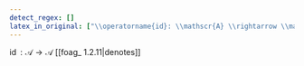 ```yaml
---
detect_regex: []
latex_in_original: ["\\operatorname{id}: \\mathscr{A} \\rightarrow \\mathscr{A}"]
---
```

$\operatorname{id}: \mathscr{A} \rightarrow \mathscr{A}$ [[foag_ 1.2.11|denotes]] 